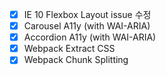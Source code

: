 - [x] IE 10 Flexbox Layout issue 수정
- [x] Carousel A11y (with WAI-ARIA)
- [x] Accordion A11y (with WAI-ARIA)
- [x] Webpack Extract CSS
- [x] Webpack Chunk Splitting